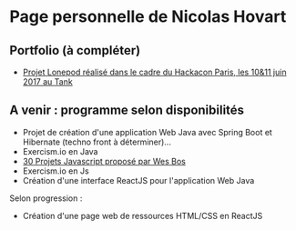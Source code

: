 # Page personnelle de Nicolas Hovart

## Portfolio (à compléter)

* [Projet Lonepod réalisé dans le cadre du Hackacon Paris, les 10&11 juin 2017 au Tank](https://github.com/NicolasHov/lonepod)

## A venir : programme selon disponibilités 

* Projet de création d'une application Web Java avec Spring Boot et Hibernate (techno front à déterminer)...
* Exercism.io en Java
* [30 Projets Javascript proposé par Wes Bos](https://javascript30.com/)
* Exercism.io en Js
* Création d'une interface ReactJS pour l'application Web Java

Selon progression :
* Création d'une page web de ressources HTML/CSS en ReactJS
